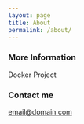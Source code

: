 ```yaml
---
layout: page
title: About
permalink: /about/
---
```




### More Information
Docker Project

### Contact me

[email@domain.com](mailto:chittsoni123@gmail.com)
